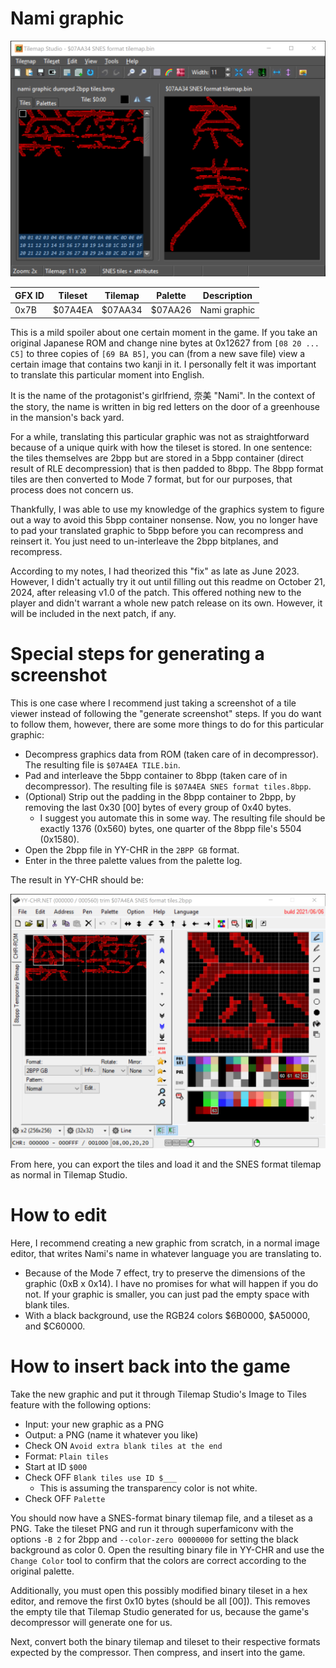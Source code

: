 # Nami graphic
![Tilemap Studio screenshot](trimmed%20nami%20graphic%20tiles%20-%20tilemap%20studio.png)

| GFX ID | Tileset | Tilemap | Palette | Description |
| ------ | --------| --------| ------- | ----------- |
| 0x7B   | $07A4EA | $07AA34 | $07AA26 | Nami graphic |

This is a mild spoiler about one certain moment in the game. If you take an
original Japanese ROM and change nine bytes at 0x12627 from `[08 20 ... C5]`
to three copies of `[69 BA B5]`, you can (from a new save file) view a certain
image that contains two kanji in it. I personally felt it was important to
translate this particular moment into English.

It is the name of the protagonist's girlfriend, 奈美 "Nami". In the context of
the story, the name is written in big red letters on the door of a greenhouse in
the mansion's back yard.

For a while, translating this particular graphic was not as straightforward
because of a unique quirk with how the tileset is stored. In one sentence: the
tiles themselves are 2bpp but are stored in a 5bpp container (direct result of
RLE decompression) that is then padded to 8bpp. The 8bpp format tiles are then
converted to Mode 7 format, but for our purposes, that process does not concern us.

Thankfully, I was able to use my knowledge of the graphics system to figure out
a way to avoid this 5bpp container nonsense. Now, you no longer have to pad your
translated graphic to 5bpp before you can recompress and reinsert it. You just
need to un-interleave the 2bpp bitplanes, and recompress.

According to my notes, I had theorized this "fix" as late as June 2023. However,
I didn't actually try it out until filling out this readme on October 21, 2024,
after releasing v1.0 of the patch. This offered nothing new to the player and
didn't warrant a whole new patch release on its own. However, it will be
included in the next patch, if any.

# Special steps for generating a screenshot
This is one case where I recommend just taking a screenshot of a tile viewer
instead of following the "generate screenshot" steps. If you do want to follow
them, however, there are some more things to do for this particular graphic:
- Decompress graphics data from ROM (taken care of in decompressor).
  The resulting file is `$07A4EA TILE.bin`.
- Pad and interleave the 5bpp container to 8bpp (taken care of in decompressor).
  The resulting file is `$07A4EA SNES format tiles.8bpp`.
- (Optional) Strip out the padding in the 8bpp container to 2bpp, by removing
  the last 0x30 [00] bytes of every group of 0x40 bytes.
  - I suggest you automate this in some way. The resulting file should be exactly
    1376 (0x560) bytes, one quarter of the 8bpp file's 5504 (0x1580).
- Open the 2bpp file in YY-CHR in the `2BPP GB` format.
- Enter in the three palette values from the palette log.

The result in YY-CHR should be:

![YY-CHR screenshot](trimmed%20nami%20graphic%20tiles%20-%20yychr.png)

From here, you can export the tiles and load it and the SNES format tilemap as
normal in Tilemap Studio.

# How to edit
Here, I recommend creating a new graphic from scratch, in a normal image editor,
that writes Nami's name in whatever language you are translating to.
- Because of the Mode 7 effect, try to preserve the dimensions of the graphic
  (0xB x 0x14). I have no promises for what will happen if you do not.
  If your graphic is smaller, you can just pad the empty space with blank tiles.
- With a black background, use the RGB24 colors $6B0000, $A50000, and $C60000.

# How to insert back into the game
Take the new graphic and put it through Tilemap Studio's Image to Tiles feature
with the following options:
- Input: your new graphic as a PNG
- Output: a PNG (name it whatever you like)
- Check ON `Avoid extra blank tiles at the end`
- Format: `Plain tiles`
- Start at ID `$000`
- Check OFF `Blank tiles use ID $___`
  - This is assuming the transparency color is not white.
- Check OFF `Palette`

You should now have a SNES-format binary tilemap file, and a tileset as a PNG.
Take the tileset PNG and run it through superfamiconv with the options `-B 2`
for 2bpp and `--color-zero 00000000` for setting the black background as color 0.
Open the resulting binary file in YY-CHR and use the `Change Color` tool to
confirm that the colors are correct according to the original palette.

Additionally, you must open this possibly modified binary tileset in a hex
editor, and remove the first 0x10 bytes (should be all [00]). This removes the
empty tile that Tilemap Studio generated for us, because the game's decompressor
will generate one for us.

Next, convert both the binary tilemap and tileset to their respective formats
expected by the compressor. Then compress, and insert into the game.
